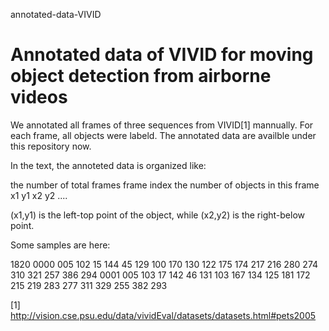 annotated-data-VIVID


Annotated data of VIVID for moving object detection from airborne videos
========================================================================


We annotated all frames of three sequences from VIVID[1] mannually. For each frame, all objects were labeld. The annotated data are availble under this repository now. 



In the text, the annoteted data is organized like:

the number of total frames
frame index  the number of objects in this frame
x1 y1 x2 y2
....


(x1,y1) is the left-top point of the object, while (x2,y2) is the right-below point.


Some samples are here: 

1820
0000 005
102 15 144 45
129 100 170 130
122 175 174 217
216 280 274 310
321 257 386 294
0001 005
103 17 142 46
131 103 167 134
125 181 172 215
219 283 277 311
329 255 382 293







[1] http://vision.cse.psu.edu/data/vividEval/datasets/datasets.html#pets2005 

